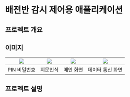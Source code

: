 # 배전반 감시 제어용 애플리케이션
## 프로젝트 개요


## 이미지
| <img src="https://user-images.githubusercontent.com/44526808/103400629-20edf300-4b89-11eb-9c46-8e4c67505451.png"></img> | <img src="https://user-images.githubusercontent.com/44526808/103400641-2ea37880-4b89-11eb-8766-4ceff1ddf221.png"></img> | <img src="https://user-images.githubusercontent.com/44526808/103400650-3a8f3a80-4b89-11eb-922b-faed2b0ed605.png"></img> | <img src="https://user-images.githubusercontent.com/44526808/103400666-467afc80-4b89-11eb-9fc0-2f416dbac582.png"></img> |
|:---:|:---:|:---:|:---:|
| PIN 비밀번호 | 지문인식 | 메인 화면 | 데이터 통신 화면 | 

## 프로젝트 설명
